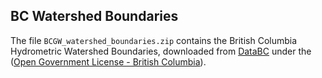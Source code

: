 ## BC Watershed Boundaries

The file `BCGW_watershed_boundaries.zip` contains the British Columbia Hydrometric Watershed Boundaries, downloaded from [DataBC](http://https://catalogue.data.gov.bc.ca/dataset/hydrology-hydrometric-watershed-boundaries) under the ([Open Government License - British Columbia](http://www.data.gov.bc.ca/local/dbc/docs/license/OGL-vbc2.0.pdf)). 

